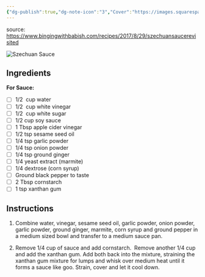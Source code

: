 ```yaml
---
{"dg-publish":true,"dg-note-icon":"3","Cover":"https://images.squarespace-cdn.com/content/v1/590be7fd15d5dbc6bf3e22d0/1510172491653-64D6MK0QWJHRTAFA8BRM/Screen+Shot+2017-11-08+at+2.12.34+PM.png?format=1500w","Rating":"★★★★☆","permalink":"/recipes/szechuan-sauce/","dgPassFrontmatter":true,"noteIcon":"3"}
---
```


source: https://www.bingingwithbabish.com/recipes/2017/8/29/szechuansaucerevisited

![Szechuan Sauce](https://images.squarespace-cdn.com/content/v1/590be7fd15d5dbc6bf3e22d0/1510172491653-64D6MK0QWJHRTAFA8BRM/Screen+Shot+2017-11-08+at+2.12.34+PM.png?format=1500w)

## Ingredients

**For Sauce:**

- [ ] 1/2  cup water
- [ ] 1/2  cup white vinegar
- [ ] 1/2  cup white sugar
- [ ] 1/2 cup soy sauce
- [ ] 1 Tbsp apple cider vinegar
- [ ] 1/2 tsp sesame seed oil
- [ ] 1/4 tsp garlic powder
- [ ] 1/4 tsp onion powder
- [ ] 1/4 tsp ground ginger
- [ ] 1/4 yeast extract (marmite)
- [ ] 1/4 dextrose (corn syrup)
- [ ] Ground black pepper to taste
- [ ] 2 Tbsp cornstarch
- [ ] 1 tsp xanthan gum

## Instructions

1. Combine water, vinegar, sesame seed oil, garlic powder, onion powder, garlic powder, ground ginger, marmite, corn syrup and ground pepper in a medium sized bowl and transfer to a medium sauce pan.
   
2. Remove 1/4 cup of sauce and add cornstarch. 
   Remove another 1/4 cup and add the xanthan gum. 
   Add both back into the mixture, straining the xanthan gum mixture for lumps and whisk over medium heat until it forms a sauce like goo. 
   Strain, cover and let it cool down.
